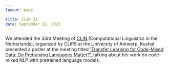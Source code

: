 ```yaml
---
layout: page

title: CLIN 33
date: September 22, 2023
---
```


We attended the 33rd Meeting of [CLIN](https://clin33.uantwerpen.be/) (Computational Linguistics in the Netherlands), organized by CLiPS at the University of Antwerp. Kushal presented a poster at the meeting titled ['Transfer Learning for Code-Mixed Data: Do Pretraining Languages Matter?'](https://aclanthology.org/2023.wassa-1.32/), talking about her work on code-mixed NLP with pretrained language models. 
